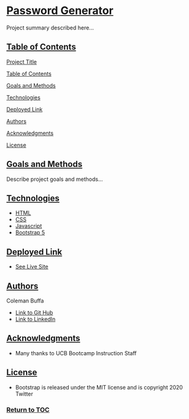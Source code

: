# [Password Generator](#project-title)

Project summary described here...

## [Table of Contents](#toc)

[Project Title](#project-title)

[Table of Contents](#toc)

[Goals and Methods](#goals-methods)

[Technologies](#technologies)

[Deployed Link](#deployed-link)

[Authors](#authors)

[Acknowledgments](#acknowledgments)

[License](#license)

## [Goals and Methods](#goals-methods)

Describe project goals and methods...


## [Technologies](#technologies) 

* [HTML](https://developer.mozilla.org/en-US/docs/Web/HTML)
* [CSS](https://developer.mozilla.org/en-US/docs/Web/CSS)
* [Javascript](https://developer.mozilla.org/en-US/docs/Web/JavaScript)
* [Bootstrap 5](https://getbootstrap.com/)

## [Deployed Link](#deployed-link)

* [See Live Site](https://coleman-buffa.github.io/responsive-portfolio/index.html)

## [Authors](#authors)

Coleman Buffa

- [Link to Git Hub](https://github.com/coleman-buffa/responsive-portfolio)
- [Link to LinkedIn](https://www.linkedin.com/in/coleman-buffa-0a12a5201/)

## [Acknowledgments](#acknowledgments)

* Many thanks to UCB Bootcamp Instruction Staff

## [License](#license)

* Bootstrap is released under the MIT license and is copyright 2020 Twitter

### [Return to TOC](#toc)


